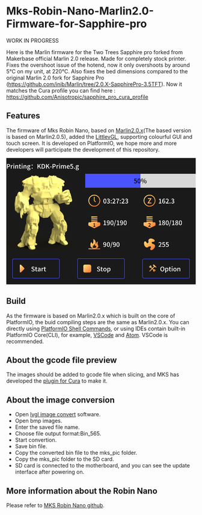 # Mks-Robin-Nano-Marlin2.0-Firmware-for-Sapphire-pro

WORK IN PROGRESS

Here is the Marlin firmware for the Two Trees Sapphire pro forked from Makerbase official Marlin 2.0 release.
Made for completely stock printer. 
Fixes the overshoot issue of the hotend, now it only overshoots by around 5°C on my unit, at 220°C.
Also fixes the bed dimensions compared to the original Marlin 2.0 fork for Sapphire Pro (https://github.com/inib/Marlin/tree/2.0.X-SapphirePro-3.5TFT). Now it matches the Cura profile you can find here : https://github.com/Anisotropic/sapphire_pro_cura_profile

## Features
The firmware of Mks Robin Nano, based on [Marlin2.0.x](https://github.com/MarlinFirmware/Marlin)(The based version is based on Marlin2.0.5), added the [LittlevGL](https://github.com/littlevgl/lvgl), supporting colourful GUI and touch screen. It is developed on PlatformIO, we hope more and more developers will participate the development of this repository.

![](https://github.com/makerbase-mks/Mks-Robin-Nano-Marlin2.0-Firmware/blob/master/Images/MKS_Robin_Nano_printing.png)

## Build
As the firmware is based on Marlin2.0.x which is built on the core of PlatformIO, the buid compiling steps are the same as Marlin2.0.x. You can directly using [PlatformIO Shell Commands](https://docs.platformio.org/en/latest/core/installation.html#piocore-install-shell-commands), or using IDEs contain built-in PlatformIO Core(CLI), for example, [VSCode](https://docs.platformio.org/en/latest/integration/ide/vscode.html#ide-vscode) and [Atom](https://docs.platformio.org/en/latest/integration/ide/atom.html). VSCode is recommended.

## About the gcode file preview
The images should be added to gcode file when slicing, and MKS has developed the [plugin for Cura](https://github.com/makerbase-mks/mks-wifi-plugin) to make it.

## About the image conversion
- Open [lvgl image convert](https://github.com/makerbase-mks/Software/tree/master/Lvgl_image_convert_tool) software. 
- Open bmp images.
- Enter the saved file name.
- Choose file output format:Bin_565.
- Start convertion.
- Save bin file.
- Copy the converted bin file to the mks_pic folder.
- Copy the mks_pic folder to the SD card.
- SD card is connected to the motherboard, and you can see the update interface after powering on.

## More information about the Robin Nano
Please refer to [MKS Robin Nano github](https://github.com/makerbase-mks/MKS-Robin-Nano).

